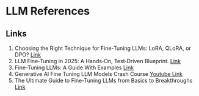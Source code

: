 # LLM References
## Links
1. Choosing the Right Technique for Fine-Tuning LLMs: LoRA, QLoRA, or DPO? <a href="https://blog.gopenai.com/choosing-the-right-technique-for-fine-tuning-llms-lora-qlora-or-dpo-18dab048c738">Link</a>
2. LLM Fine‑Tuning in 2025: A Hands‑On, Test‑Driven Blueprint. <a href="https://medium.com/%40tabers77/llm-fine-tuning-in-2025-a-hands-on-test-driven-blueprint-dd1c7887bb99">Link</a>
3. Fine-Tuning LLMs: A Guide With Examples <a href="https://www.datacamp.com/tutorial/fine-tuning-large-language-models">Link</a>
4. Generative AI Fine Tuning LLM Models Crash Course <a href="https://www.youtube.com/watch?v=t-0s_2uZZU0">Youtube Link</a>
5. The Ultimate Guide to Fine-Tuning LLMs from Basics to Breakthroughs <a href="https://arxiv.org/html/2408.13296v1">Link</a>


